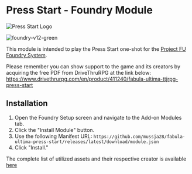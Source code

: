 # Press Start - Foundry Module

![Press Start Logo](https://cf.geekdo-images.com/lEOLd41-TjduNLbb5UModA__opengraph/img/pnwhIzjUhOsZkuGghXrtjGyWycg=/0x907:1014x1439/fit-in/1200x630/filters:strip_icc()/pic6456037.jpg)

![foundry-v12-green](https://img.shields.io/badge/foundry-v12-green)

This module is intended to play the Press Start one-shot for the [Project FU Foundry System](https://github.com/League-of-Fabulous-Developers/FoundryVTT-Fabula-Ultima).

Please remember you can show support to the game and its creators by acquiring the free PDF from DriveThruRPG at the link below: <https://www.drivethrurpg.com/en/product/411240/fabula-ultima-ttjrpg-press-start>

## Installation

1. Open the Foundry Setup screen and navigate to the Add-on Modules tab.
2. Click the "Install Module" button.
3. Use the following Manifest URL: `https://github.com/mussja28/fabula-ultima-press-start/releases/latest/download/module.json`
4. Click "Install."

The complete list of utilized assets and their respective creator is available [here](https://github.com/mussja28/fabula-ultima-press-start/blob/main/ATTRIBUTION.md)
